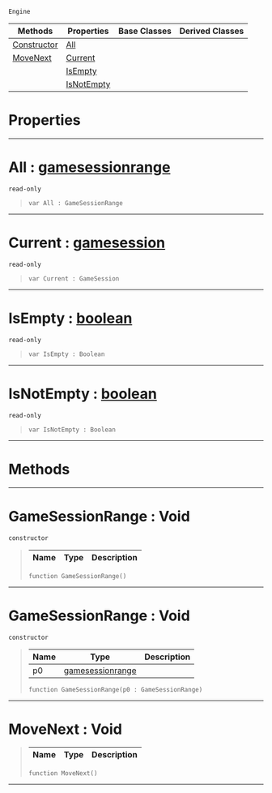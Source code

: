  `Engine`

|Methods|Properties|Base Classes|Derived Classes|
|---|---|---|---|
|[ Constructor](https://github.com/zeroengineteam/ZeroDocs/code_reference/class_reference/gamesessionrange.markdown#gamesessionrange-void)|[ All](https://github.com/zeroengineteam/ZeroDocs/code_reference/class_reference/gamesessionrange.markdown#all-zero-engine-document)| | |
|[ MoveNext](https://github.com/zeroengineteam/ZeroDocs/code_reference/class_reference/gamesessionrange.markdown#movenext-void)|[ Current](https://github.com/zeroengineteam/ZeroDocs/code_reference/class_reference/gamesessionrange.markdown#current-zero-engine-docu)| | |
| |[ IsEmpty](https://github.com/zeroengineteam/ZeroDocs/code_reference/class_reference/gamesessionrange.markdown#isempty-zero-engine-docu)| | |
| |[ IsNotEmpty](https://github.com/zeroengineteam/ZeroDocs/code_reference/class_reference/gamesessionrange.markdown#isnotempty-zero-engine-d)| | |


 #  Properties


---  
 #  All : [gamesessionrange](https://github.com/zeroengineteam/ZeroDocs/code_reference/class_reference/gamesessionrange.markdown)

 `read-only`

> 
> ``` lang=cpp, name=Zilch
> var All : GameSessionRange


---  
 #  Current : [gamesession](https://github.com/zeroengineteam/ZeroDocs/code_reference/class_reference/gamesession.markdown)

 `read-only`

> 
> ``` lang=cpp, name=Zilch
> var Current : GameSession


---  
 #  IsEmpty : [boolean](https://github.com/zeroengineteam/ZeroDocs/code_reference/zilch_base_types/boolean.markdown)

 `read-only`

> 
> ``` lang=cpp, name=Zilch
> var IsEmpty : Boolean


---  
 #  IsNotEmpty : [boolean](https://github.com/zeroengineteam/ZeroDocs/code_reference/zilch_base_types/boolean.markdown)

 `read-only`

> 
> ``` lang=cpp, name=Zilch
> var IsNotEmpty : Boolean


---  
 #  Methods


---  
 #  GameSessionRange : Void

 `constructor`

> 
> |Name|Type|Description|
> |---|---|---|
> ``` lang=cpp, name=Zilch
> function GameSessionRange()
> ``` 


---  
 #  GameSessionRange : Void

 `constructor`

> 
> |Name|Type|Description|
> |---|---|---|
> |p0|[gamesessionrange](https://github.com/zeroengineteam/ZeroDocs/code_reference/class_reference/gamesessionrange.markdown)| |
> ``` lang=cpp, name=Zilch
> function GameSessionRange(p0 : GameSessionRange)
> ``` 


---  
 #  MoveNext : Void

> 
> |Name|Type|Description|
> |---|---|---|
> ``` lang=cpp, name=Zilch
> function MoveNext()
> ``` 


---  
 

 